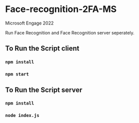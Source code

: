 # Face-recognition-2FA-MS
Microsoft Engage 2022

Run Face Recognition and Face Recognition server seperately.

## To Run the Script client

### `npm install`
### `npm start`

## To Run the Script server

### `npm install`
### `node index.js`
